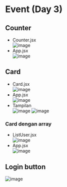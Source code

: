 # Event (Day 3)
## Counter
- Counter.jsx
<br>![image](https://user-images.githubusercontent.com/85721388/197948404-3d09266c-9ed8-493d-a61d-74339b74757b.png)
- App.jsx
<br>![image](https://user-images.githubusercontent.com/85721388/197948515-e485f9b0-734b-46be-a3ac-6b6cad79c39e.png)
## Card 
- Card.jsx
<br>![image](https://user-images.githubusercontent.com/85721388/197949480-873397d6-1331-4c1d-a413-7c70a032cf98.png)
- App.jsx
<br>![image](https://user-images.githubusercontent.com/85721388/197948903-d946b2df-83ba-4a6f-82d4-b0fca0688d4c.png)
- Tampilan
<br>![image](https://user-images.githubusercontent.com/85721388/197948996-4981cee0-38b4-45c1-b582-f23791a767a8.png)
![image](https://user-images.githubusercontent.com/85721388/197949018-32654f6b-180e-46ed-8438-51705820ab22.png)
### Card dengan array
- ListUser.jsx
<br>![image](https://user-images.githubusercontent.com/85721388/197949129-65e25562-2ff2-4306-96a8-361b9280ea9f.png)
- App.jsx
<br>![image](https://user-images.githubusercontent.com/85721388/197950021-179775cf-c6ff-4ccb-ac8d-1c9a567702ad.png)

## Login button
![image](https://user-images.githubusercontent.com/85721388/197949201-227a0cfa-a982-4659-8394-4fd79f8a865e.png)

